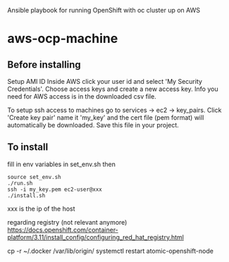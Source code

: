 Ansible playbook for running OpenShift with oc cluster up on AWS
# aws-ocp-machine

## Before installing
Setup AMI ID
Inside AWS click your user id and select 'My Security Credentials'. Choose access keys and create a new access key. Info you need for AWS access is in the downloaded csv file.

To setup ssh access to machines go to services -> ec2 -> key_pairs. Click 'Create key pair' name it 'my_key' and the cert file (pem format) will automatically be downloaded. Save this file in your project.

## To install
fill in env variables in set_env.sh then
```
source set_env.sh
./run.sh
ssh -i my_key.pem ec2-user@xxx
./install.sh
```
xxx is the ip of the host


regarding registry (not relevant anymore)
https://docs.openshift.com/container-platform/3.11/install_config/configuring_red_hat_registry.html

cp -r ~/.docker /var/lib/origin/
  systemctl restart atomic-openshift-node
